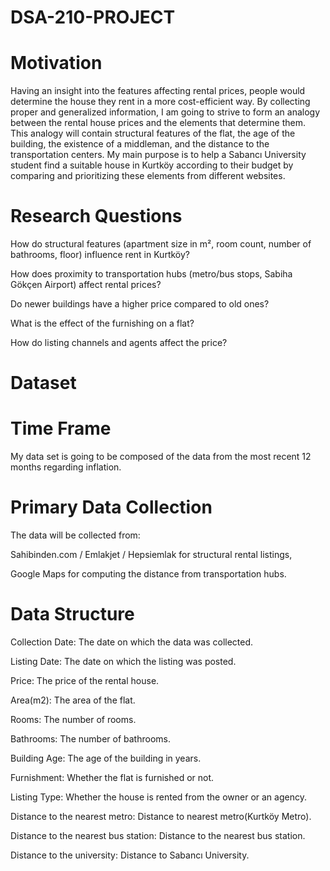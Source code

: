# DSA-210-PROJECT

# Motivation
Having an insight into the features affecting rental prices, people would determine the house they rent in a more
cost-efficient way. By collecting proper and generalized information, I am going to strive to form an analogy between
the rental house prices and the elements that determine them. This analogy will contain structural features of the flat, the 
age of the building, the existence of a middleman, and the distance to the transportation centers.
My main purpose is to help a Sabancı University student find a suitable house in Kurtköy according to their budget by comparing and 
prioritizing these elements from different websites.

# Research Questions
How do structural features (apartment size in m², room count, number of bathrooms, floor) influence rent in Kurtköy?

How does proximity to transportation hubs (metro/bus stops, Sabiha Gökçen Airport) affect rental prices?

Do newer buildings have a higher price compared to old ones?

What is the effect of the furnishing on a flat?

How do listing channels and agents affect the price?

# Dataset
# Time Frame
My data set is going to be composed of the data from the most recent 12 months regarding inflation.
# Primary Data Collection
The data will be collected from:

Sahibinden.com / Emlakjet / Hepsiemlak for structural rental listings,

Google Maps for computing the distance from transportation hubs.

# Data Structure
Collection Date: The date on which the data was collected.

Listing Date: The date on which the listing was posted.

Price: The price of the rental house.

Area(m2): The area of the flat.

Rooms: The number of rooms.

Bathrooms: The number of bathrooms.

Building Age: The age of the building in years.

Furnishment: Whether the flat is furnished or not.

Listing Type: Whether the house is rented from the owner or an agency.

Distance to the nearest metro: Distance to nearest metro(Kurtköy Metro).

Distance to the nearest bus station: Distance to the nearest bus station.

Distance to the university: Distance to Sabancı University.

